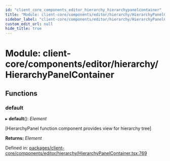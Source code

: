 ```yaml
---
id: "client_core_components_editor_hierarchy_hierarchypanelcontainer"
title: "Module: client-core/components/editor/hierarchy/HierarchyPanelContainer"
sidebar_label: "client-core/components/editor/hierarchy/HierarchyPanelContainer"
custom_edit_url: null
hide_title: true
---
```


# Module: client-core/components/editor/hierarchy/HierarchyPanelContainer

## Functions

### default

▸ **default**(): *Element*

[HierarchyPanel function component provides view for hierarchy tree]

**Returns:** *Element*

Defined in: [packages/client-core/components/editor/hierarchy/HierarchyPanelContainer.tsx:769](https://github.com/xr3ngine/xr3ngine/blob/5c3dcaef1/packages/client-core/components/editor/hierarchy/HierarchyPanelContainer.tsx#L769)

